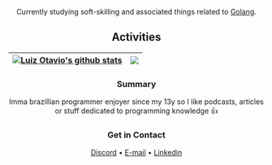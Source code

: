 <p align="center">
 Currently studying soft-skilling and associated things related to <a href="https://go.dev"> Golang</a>.
</p>

<h2 align="center"> Activities </h2>

| <a href="https://github.com/luiz-otavio/github-readme-stats"><img align="center" src="https://github-readme-stats.vercel.app/api?username=luiz-otavio&count_private=true&show_icons=true&include_all_commits=true&theme=dracula&hide_border=true" alt="Luiz Otavio's github stats" /></a> | <a href="https://github.com/luiz-otavio/github-readme-stats"><img align="center" src="https://github-readme-stats.vercel.app/api/top-langs/?username=luiz-otavio&layout=compact&theme=dracula&count_private=true&hide_border=true" /></a> |
| ------------- | ------------- |

<h3 align="center"> Summary </h3>

<p align="center"> 
    Imma brazillian programmer enjoyer since my 13y so I like podcasts, articles or stuff dedicated to programming knowledge 👍
</p>

<h3 align="center"> Get in Contact </h3>
<p align="center">
  <a href="https://discordlookup.com/user/569169235742556200">Discord</a> •
  <a href="mailto: luizfarrea@gmail.com?subject = Hey there&body = Message">E-mail</a> •
  <a href="https://www.linkedin.com/in/luiz-otávio-b6469523b/">Linkedin</a>
</p>

